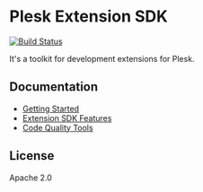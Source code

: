 # Plesk Extension SDK

[![Build Status](https://travis-ci.com/plesk/plesk-ext-sdk.svg?branch=master)](https://travis-ci.com/plesk/plesk-ext-sdk)

It's a toolkit for development extensions for Plesk.

## Documentation

- [Getting Started](/docs/getting-started.md#01-getting-started)
- [Extension SDK Features](/docs/extension-sdk-features.md#02-extension-sdk-features)
- [Code Quality Tools](/docs/code-quality-tools.md#03-code-quality-tools)

## License

Apache 2.0
